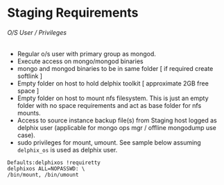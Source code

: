 # Staging Requirements

###### O/S User / Privileges

- Regular o/s user with primary group as mongod.  
- Execute access on mongo/mongod binaries  
- mongo and mongod binaries to be in same folder [ if required create softlink ]  
- Empty folder on host to hold delphix toolkit  [ approximate 2GB free space ]  
- Empty folder on host to mount nfs filesystem. This is just an empty folder with no space requirements and act as base folder for nfs mounts.  
- Access to source instance backup file(s) from Staging host logged as delphix user (applicable for mongo ops mgr / offline mongodump use case).  
- sudo privileges for mount, umount. See sample below assuming `delphix_os` is used as delphix user.  

```shell
Defaults:delphixos !requiretty
delphixos ALL=NOPASSWD: \
/bin/mount, /bin/umount
```  
